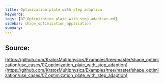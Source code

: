 ```yaml
---
title: Optimization plate with step adaption
keywords: 
tags: [07_Optimization_plate_with_step_adaption.md]
sidebar: shape_optimization_application
summary: 
---
```



## Source: 
[https://github.com/KratosMultiphysics/Examples/tree/master/shape_optimization/use_cases/07_optimization_plate_with_step_adaption](https://github.com/KratosMultiphysics/Examples/tree/master/shape_optimization/use_cases/07_optimization_plate_with_step_adaption)
